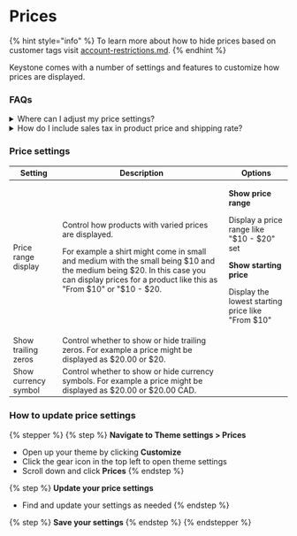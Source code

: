 # Prices

{% hint style="info" %}
To learn more about how to hide prices based on customer tags visit [account-restrictions.md](../../guides/wholesale/account-restrictions.md "mention").&#x20;
{% endhint %}

Keystone comes with a number of settings and features to customize how prices are displayed.&#x20;



### FAQs

<details>

<summary>Where can I adjust my price settings?</summary>

1. **Navigate to Theme settings > Prices** – Open your theme by clicking **Customize**.
2. Click the **gear icon** (⚙️) in the top-left corner to open **Theme Settings**.
3. Scroll down and select **Prices**.
4. Modify your price settings (format, currency, discounts, etc.) as needed.
5. Click **Save** to apply your changes.

<figure><img src="../../.gitbook/assets/image (1).png" alt=""><figcaption></figcaption></figure>

</details>

<details>

<summary>How do I include sales tax in product price and shipping rate?</summary>

Taxes can be included in product prices. This is done inside your Shopify admin. Please refer to the [Shopify help center](https://help.shopify.com/en/manual/taxes/location) for more information.&#x20;

</details>



### Price settings

<table><thead><tr><th>Setting</th><th>Description</th><th valign="top">Options</th></tr></thead><tbody><tr><td>Price range display</td><td><p>Control how products with varied prices are displayed.</p><p></p><p>For example a shirt might come in small and medium with the small being $10 and the medium being $20. In this case you can display prices for a product like this as "From $10" or "$10 - $20.</p></td><td valign="top"><p><strong>Show price range</strong></p><p>Display a price range like "$10 - $20" set</p><p></p><p><strong>Show starting price</strong></p><p>Display the lowest starting price like "From $10"</p></td></tr><tr><td>Show trailing zeros</td><td>Control whether to show or hide trailing zeros. For example a price might be displayed as $20.00 or $20.</td><td valign="top"></td></tr><tr><td>Show currency symbol</td><td>Control whether to show or hide currency symbols. For example a price might be displayed as $20.00 or $20.00 CAD.</td><td valign="top"></td></tr></tbody></table>



### How to update price settings

{% stepper %}
{% step %}
**Navigate to Theme settings > Prices**

* Open up your theme by clicking **Customize**
* Click the gear icon in the top left to open theme settings
* Scroll down and click **Prices**
{% endstep %}

{% step %}
**Update your price settings**

* Find and update your settings as needed
{% endstep %}

{% step %}
**Save your settings**
{% endstep %}
{% endstepper %}
